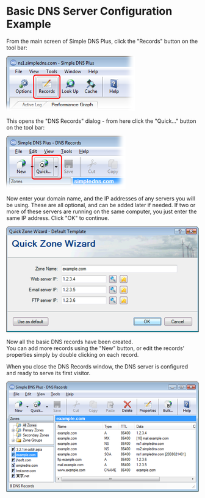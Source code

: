 ﻿---
category: 11
frontpage: false
comments: true
created-utc: 2019-01-01
modified-utc: 2019-01-01
---
# Basic DNS Server Configuration Example

From the main screen of Simple DNS Plus, click the "Records" button on the tool bar:

![Records button](img/4/1.png)

This opens the "DNS Records" dialog - from here click the "Quick..." button on the tool bar:

![Quick button](img/4/2.png)

Now enter your domain name, and the IP addresses of any servers you will be using. These are all optional, and can be added later if needed. If two or more of these servers are running on the same computer, you just enter the same IP address. Click "OK" to continue.

![Quick Zone Wizard](img/4/3.png)

Now all the basic DNS records have been created.  
You can add more records using the "New" button, or edit the records' properties simply by double clicking on each record. 

When you close the DNS Records window, the DNS server is configured and ready to serve its first visitor.

![Image4.png](img/4/4.png)